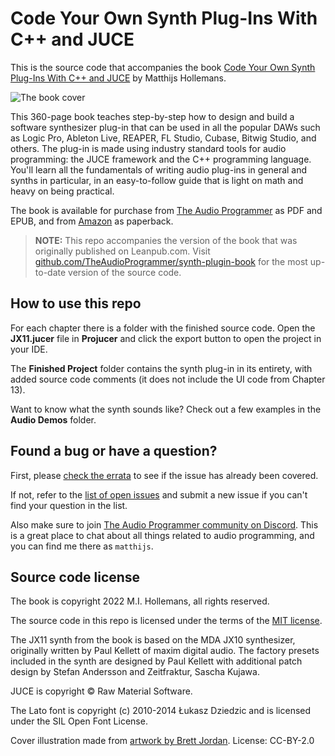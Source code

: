 # Code Your Own Synth Plug-Ins With C++ and JUCE

This is the source code that accompanies the book [Code Your Own Synth Plug-Ins With C++ and JUCE](https://leanpub.com/synth-plugin) by Matthijs Hollemans.

![The book cover](book-cover.jpg)

This 360-page book teaches step-by-step how to design and build a software synthesizer plug-in that can be used in all the popular DAWs such as Logic Pro, Ableton Live, REAPER, FL Studio, Cubase, Bitwig Studio, and others. The plug-in is made using industry standard tools for audio programming: the JUCE framework and the C++ programming language. You'll learn all the fundamentals of writing audio plug-ins in general and synths in particular, in an easy-to-follow guide that is light on math and heavy on being practical.

The book is available for purchase from [The Audio Programmer](https://theaudioprogrammer.com/learn/synth-plugin-book) as PDF and EPUB, and from [Amazon](https://amzn.to/46q1usI) as paperback.

> **NOTE:** This repo accompanies the version of the book that was originally published on Leanpub.com. Visit [github.com/TheAudioProgrammer/synth-plugin-book](https://github.com/TheAudioProgrammer/synth-plugin-book) for the most up-to-date version of the source code.

## How to use this repo

For each chapter there is a folder with the finished source code. Open the **JX11.jucer** file in **Projucer** and click the export button to open the project in your IDE.

The **Finished Project** folder contains the synth plug-in in its entirety, with added source code comments (it does not include the UI code from Chapter 13).

Want to know what the synth sounds like? Check out a few examples in the **Audio Demos** folder.

## Found a bug or have a question?

First, please [check the errata](Errata.markdown) to see if the issue has already been covered.

If not, refer to the [list of open issues](https://github.com/hollance/synth-plugin-book/issues) and submit a new issue if you can't find your question in the list.

Also make sure to join [The Audio Programmer community on Discord](https://www.theaudioprogrammer.com/discord). This is a great place to chat about all things related to audio programming, and you can find me there as `matthijs`.

## Source code license

The book is copyright 2022 M.I. Hollemans, all rights reserved.

The source code in this repo is licensed under the terms of the [MIT license](LICENSE.txt).

The JX11 synth from the book is based on the MDA JX10 synthesizer, originally written by Paul Kellett of maxim digital audio. The factory presets included in the synth are designed by Paul Kellett with additional patch design by Stefan Andersson and Zeitfraktur, Sascha Kujawa.

JUCE is copyright © Raw Material Software.

The Lato font is copyright (c) 2010-2014 Łukasz Dziedzic and is licensed under the SIL Open Font License.

Cover illustration made from [artwork by Brett Jordan](https://bit.ly/3J9TXT9). License: CC-BY-2.0
